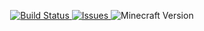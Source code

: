 <p align="center">
  <a href="https://github.com/HxCKDMS/HxCCore/">
      <img src="https://travis-ci.org/ModName/Modname.svg" alt="Build Status">
  </a>
  <a href="https://github.com/HxCKDMS/HxCCore/issues">
      <img src="https://img.shields.io/github/issues-raw/HxCKDMS/HxCCore.svg" alt="Issues">
  </a>
  <img src="https://img.shields.io/badge/minecraft-1.7.10-blue.svg" alt="Minecraft Version">
</p>
